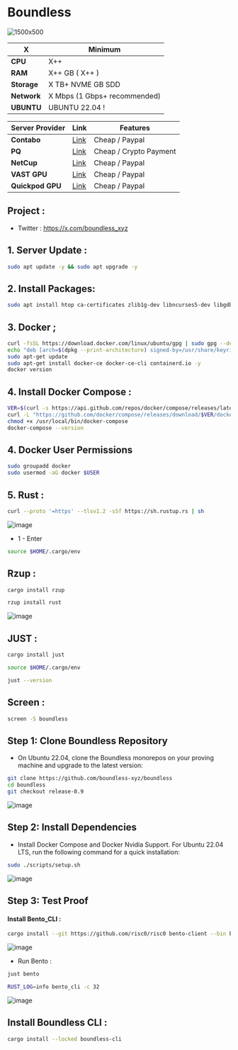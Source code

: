 # Boundless

![1500x500](https://github.com/user-attachments/assets/b95f0be0-3e34-417b-9a3a-38990964a91f)

| X        | Minimum              |
|------------------|----------------------------|
| **CPU**          | X++ |
| **RAM**          | X++ GB ( X++ )                    |
| **Storage**      | X TB+ NVME GB SDD                   |
| **Network**      | X Mbps (1 Gbps+ recommended) |
| **UBUNTU**      | UBUNTU 22.04 ! |


| Server Provider        | Link              | Features |
|------------------|----------------------------|----------------------------|
| **Contabo**          | [Link](https://www.dpbolvw.net/click-101330552-12454592)                     | Cheap / Paypal  |
| **PQ**      | [Link](https://pq.hosting/?from=627713)                  | Cheap / Crypto Payment |
| **NetCup**          | [Link](https://www.netcup.com/en/?ref=261820) | Cheap / Paypal |
| **VAST GPU**          | [Link](https://cloud.vast.ai/?ref_id=228932) | Cheap / Paypal |
| **Quickpod GPU**          | [Link](https://console.quickpod.io?affiliate=f26ea1e1-e0d8-4bbc-9e7f-5b03dddde481) | Cheap / Paypal |

## Project : 
- Twitter : https://x.com/boundless_xyz

## 1. Server Update : 

```bash
sudo apt update -y && sudo apt upgrade -y
```
## 2. Install Packages:

```bash
sudo apt install htop ca-certificates zlib1g-dev libncurses5-dev libgdbm-dev libnss3-dev tmux iptables curl nvme-cli git wget make jq libleveldb-dev build-essential pkg-config ncdu tar clang bsdmainutils lsb-release libssl-dev libreadline-dev libffi-dev jq gcc screen file unzip lz4 -y
```

## 3. Docker ; 

```bash
curl -fsSL https://download.docker.com/linux/ubuntu/gpg | sudo gpg --dearmor -o /usr/share/keyrings/docker-archive-keyring.gpg
echo "deb [arch=$(dpkg --print-architecture) signed-by=/usr/share/keyrings/docker-archive-keyring.gpg] https://download.docker.com/linux/ubuntu $(lsb_release -cs) stable" | sudo tee /etc/apt/sources.list.d/docker.list > /dev/null
sudo apt-get update
sudo apt-get install docker-ce docker-ce-cli containerd.io -y
docker version
```

## 4. Install Docker Compose : 

```bash
VER=$(curl -s https://api.github.com/repos/docker/compose/releases/latest | grep tag_name | cut -d '"' -f 4)
curl -L "https://github.com/docker/compose/releases/download/$VER/docker-compose-$(uname -s)-$(uname -m)" -o /usr/local/bin/docker-compose
chmod +x /usr/local/bin/docker-compose
docker-compose --version
```

## 4. Docker User Permissions

```bash
sudo groupadd docker
sudo usermod -aG docker $USER
```

## 5. Rust : 
```bash
curl --proto '=https' --tlsv1.2 -sSf https://sh.rustup.rs | sh
```

![image](https://github.com/user-attachments/assets/0efae43c-b5ba-488c-9f3e-de0aa12698f4)


- 1 - Enter
```bash
source $HOME/.cargo/env
```

## Rzup : 
```bash
cargo install rzup
```
```bash
rzup install rust
```

![image](https://github.com/user-attachments/assets/fec1eec2-c86b-4f97-b9e2-d52b54622271)

## JUST : 
```bash
cargo install just
```
```bash
source $HOME/.cargo/env
```
```bash
just --version
```

## Screen : 
```bash
screen -S boundless
```

## Step 1: Clone Boundless Repository

- On Ubuntu 22.04, clone the Boundless monorepos on your proving machine and upgrade to the latest version:

```bash
git clone https://github.com/boundless-xyz/boundless
cd boundless
git checkout release-0.9
```

![image](https://github.com/user-attachments/assets/6159be8a-5cae-42a2-8e7c-d5735c59b38d)


## Step 2: Install Dependencies

- Install Docker Compose and Docker Nvidia Support. For Ubuntu 22.04 LTS, run the following command for a quick installation:

```bash
sudo ./scripts/setup.sh
```
![image](https://github.com/user-attachments/assets/f45981cc-18ad-4439-b14d-e811d3745249)

## Step 3: Test Proof

#### Install Bento_CLI : 
```bash
cargo install --git https://github.com/risc0/risc0 bento-client --bin bento_cli
```

![image](https://github.com/user-attachments/assets/140f0ddf-ee3f-4202-933d-5c7b27c98e3e)


- Run Bento : 
```bash
just bento
```
```bash
RUST_LOG=info bento_cli -c 32
```
![image](https://github.com/user-attachments/assets/afb73def-4253-4a3d-83b2-0f9214028da7)


## Install Boundless CLI : 
```bash
cargo install --locked boundless-cli
```

